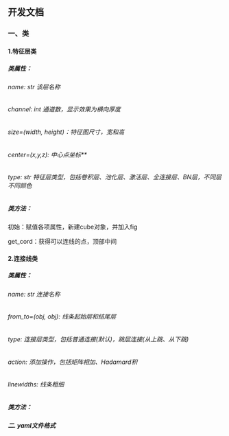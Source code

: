## 开发文档
### 一、类
#### 1.特征层类
##### 类属性：

###### name: str 该层名称

###### channel: int 通道数，显示效果为横向厚度
###### size=(width, height)：特征图尺寸，宽和高

###### center=(x,y,z): 中心点坐标**

###### type: str 特征层类型，包括卷积层、池化层、激活层、全连接层、BN层，不同层不同颜色

##### 类方法：

初始：赋值各项属性，新建cube对象，并加入fig

get_cord：获得可以连线的点，顶部中间



#### 2.连接线类

##### 类属性：

###### name: str 连接名称

###### from_to=(obj, obj): 线条起始层和结尾层

###### type: 连接层类型，包括普通连接(默认)，跳层连接(从上跳、从下跳)

###### action: 添加操作，包括矩阵相加、Hadamard积

###### linewidths: 线条粗细

##### 类方法：



##### 二. yaml文件格式